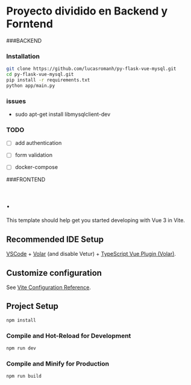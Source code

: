 # Proyecto dividido en Backend y Forntend

###BACKEND

### Installation

```bash
git clone https://github.com/lucasromanh/py-flask-vue-mysql.git
cd py-flask-vue-mysql.git
pip install -r requirements.txt
python app/main.py
```

### issues
- sudo apt-get install libmysqlclient-dev

### TODO

* [ ] add authentication
* [ ] form validation
* [ ] docker-compose


###FRONTEND

# .

This template should help get you started developing with Vue 3 in Vite.

## Recommended IDE Setup

[VSCode](https://code.visualstudio.com/) + [Volar](https://marketplace.visualstudio.com/items?itemName=Vue.volar) (and disable Vetur) + [TypeScript Vue Plugin (Volar)](https://marketplace.visualstudio.com/items?itemName=Vue.vscode-typescript-vue-plugin).

## Customize configuration

See [Vite Configuration Reference](https://vitejs.dev/config/).

## Project Setup

```sh
npm install
```

### Compile and Hot-Reload for Development

```sh
npm run dev
```

### Compile and Minify for Production

```sh
npm run build
```
